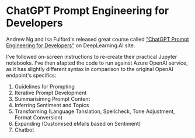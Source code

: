 # ChatGPT Prompt Engineering for Developers

Andrew Ng and Isa Fulford's released great course called ["ChatGPT Prompt Engineering for Developers"](https://www.deeplearning.ai/short-courses/chatgpt-prompt-engineering-for-developers/) on DeepLearning.AI site.

I've followed on-screen instructions to re-create their practical Jupyter notebooks. I've then afapted the code to run against Azure OpenAI service, as it has slightly different syntax in comparison to the original OpenAI endpoint's specifics:
1. Guidelines for Prompting
2. Iterative Prompt Development
3. Summarisimng Prompt Content
4. Inferring Sentiment and Topics
5. Transforming (Language Tanslation, Spellcheck, Tone Adjustment, Format Conversion)
6. Expanding (Customised eMails based on Sentiment)
7. Chatbot
